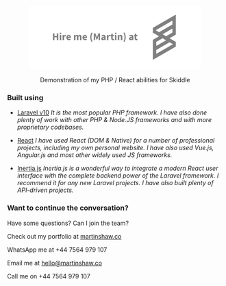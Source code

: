 <p align="center"><a href="https://laravel.com" target="_blank"><img src="https://github.com/martinshaw/hire-me-skiddle/blob/master/public/images/Readme%20Logo.png?raw=true" width="400" alt="Laravel Logo"></a></p>

<p align="center">
Demonstration of my PHP / React abilities for Skiddle
</p>

### Built using 

- [Laravel v10](https://laravel.com/)
  *It is the most popular PHP framework. I have also done plenty of work with other PHP & Node.JS frameworks and with more proprietary codebases.*

- [React](https://reactjs.org/)
  *I have used React (DOM & Native) for a number of professional projects, including my own personal website. I have also used Vue.js, Angular.js and most other widely used JS frameworks.*

- [Inertia.js](https://inertiajs.com/)
  *Inertia.js is a wonderful way to integrate a modern React user interface with the complete backend power of the Laravel framework. I recommend it for any new Laravel projects. I have also built plenty of API-driven projects.*

### Want to continue the conversation?

Have some questions? Can I join the team?

Check out my portfolio at [martinshaw.co](https://martinshaw.co)
 
WhatsApp me at +44 7564 979 107

Email me at hello@martinshaw.co

Call me on +44 7564 979 107
